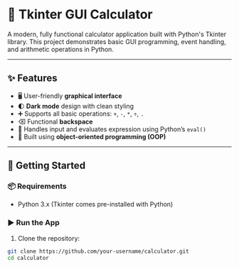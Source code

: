 # 🧮 Tkinter GUI Calculator

A modern, fully functional calculator application built with Python's Tkinter library. This project demonstrates basic GUI programming, event handling, and arithmetic operations in Python.

---

## ✨ Features

- 🖥️ User-friendly **graphical interface**
- 🌓 **Dark mode** design with clean styling
- ➕ Supports all basic operations: `+`, `-`, `*`, `÷`, `.`
- ⌫ Functional **backspace**
- 🟰 Handles input and evaluates expression using Python’s `eval()`
- 🔢 Built using **object-oriented programming (OOP)**

---

## 🚀 Getting Started

### 📦 Requirements

- Python 3.x (Tkinter comes pre-installed with Python)

### ▶️ Run the App

1. Clone the repository:

```bash
git clone https://github.com/your-username/calculator.git
cd calculator


